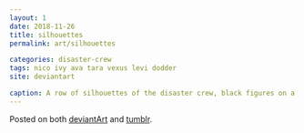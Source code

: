 ```yaml
---
layout: 1
date: 2018-11-26
title: silhouettes
permalink: art/silhouettes

categories: disaster-crew
tags: nico ivy ava tara vexus levi dodder
site: deviantart

caption: A row of silhouettes of the disaster crew, black figures on a solid saturated rectangle.
---
```

Posted on both [deviantArt](https://www.deviantart.com/a-flyleaf/art/random-silhouettes-for-the-soul-774295071) and [tumblr](https://aflyleaf3.wordpress.com/2018/11/27/suddenly-silhouettes/).